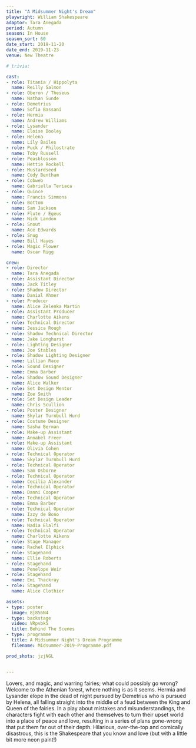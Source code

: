 ```yaml
---
title: "A Midsummer Night's Dream"
playwright: William Shakespeare
adaptor: Tara Anegada
period: Autumn
season: In House
season_sort: 60
date_start: 2019-11-20
date_end: 2019-11-23
venue: New Theatre

# trivia: 

cast:
- role: Titania / Hippolyta
  name: Reilly Salmon
- role: Oberon / Theseus
  name: Nathan Sunde
- role: Demetrius
  name: Sofia Bassani
- role: Hermia
  name: Andrew Williams
- role: Lysander
  name: Eloise Dooley
- role: Helena
  name: Lily Bailes
- role: Puck / Philostrate
  name: Toby Russell
- role: Peasblossom
  name: Hettie Rockell
- role: Mustardseed
  name: Cody Bentham
- role: Cobweb
  name: Gabriella Teriaca
- role: Quince
  name: Francis Simmons
- role: Bottom
  name: Sam Jackson
- role: Flute / Egeus
  name: Nick Landon
- role: Snout
  name: Ace Edwards
- role: Snug
  name: Bill Hayes
- role: Magic Flower
  name: Oscar Rigg

crew:
- role: Director
  name: Tara Anegada
- role: Assistant Director 
  name: Jack Titley
- role: Shadow Director
  name: Danial Ahmer
- role: Producer
  name: Alice Zelenka Martin
- role: Assistant Producer
  name: Charlotte Aikens
- role: Technical Director 
  name: Jessica Rough
- role: Shadow Technical Director
  name: Jake Longhurst
- role: Lighting Designer 
  name: Joe Stables
- role: Shadow Lighting Designer
  name: Lillian Race
- role: Sound Designer 
  name: Emma Barber
- role: Shadow Sound Designer
  name: Alice Walker
- role: Set Design Mentor
  name: Zoe Smith
- role: Set Design Leader
  name: Chris Scullion
- role: Poster Designer 
  name: Skylar Turnbull Hurd
- role: Costume Designer
  name: Sasha Berman
- role: Make-up Assistant
  name: Annabel Freer
- role: Make-up Assistant
  name: Olivia Cohen
- role: Technical Operator 
  name: Skylar Turnbull Hurd
- role: Technical Operator 
  name: Sam Osborne
- role: Technical Operator 
  name: Cecilia Alexander
- role: Technical Operator 
  name: Danni Cooper
- role: Technical Operator 
  name: Emma Barber
- role: Technical Operator 
  name: Izzy de Bono
- role: Technical Operator 
  name: Nadia Elalfi 
- role: Technical Operator 
  name: Charlotte Aikens
- role: Stage Manager 
  name: Rachel Elphick
- role: Stagehand
  name: Ellie Roberts
- role: Stagehand
  name: Penelope Weir
- role: Stagehand
  name: Emi Thackray
- role: Stagehand
  name: Alice Clothier

assets:
- type: poster
  image: 8j856N4
- type: backstage
  video: VRpvbk5
  title: Behind The Scenes
- type: programme
  title: A Midsummer Night's Dream Programme
  filename: Midsummer-2019-Programme.pdf

prod_shots: jzjNGL


---
```


Lovers, and magic, and warring fairies; what could possibly go wrong?
Welcome to the Athenian forest, where nothing is as it seems. Hermia and Lysander elope in the dead of night pursued by Demetrius who is pursued by Helena, all falling straight into the middle of a feud between the King and Queen of the fairies. In a play about mistakes and misunderstandings, the characters fight with each other and themselves to turn their upset world into a place of peace and love, resulting in a series of plans gone-wrong that put them far out of their depth.
Hilarious, over-the-top and comically disastrous, this is the Shakespeare that you know and love (but with a little bit more neon paint!)
